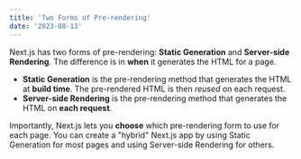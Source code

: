 ```yaml
---
title: 'Two Forms of Pre-rendering'
date: '2023-08-13'
---
```


Next.js has two forms of pre-rendering: **Static Generation** and **Server-side Rendering**. The difference is in **when** it generates the HTML for a page.  

- **Static Generation** is the pre-rendering method that generates the HTML at **build time**. The pre-rendered HTML is then _reused_ on each request.  
- **Server-side Rendering** is the pre-rendering method that generates the HTML on **each request**.  

Importantly, Next.js lets you **choose** which pre-rendering form to use for each page. You can create a "hybrid" Next.js app by using Static Generation for most pages and using Server-side Rendering for others.